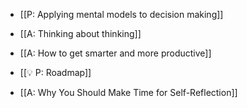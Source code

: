 - [[P: Applying mental models to decision making]]

- [[A: Thinking about thinking]] 

- [[A: How to get smarter and more productive]] 

- [[💡 P: Roadmap]]

- [[A: Why You Should Make Time for Self-Reflection]] 
